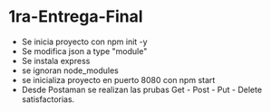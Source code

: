 # 1ra-Entrega-Final

- Se inicia proyecto con npm init -y
- Se modifica json a type "module"
- Se instala express
- se ignoran node_modules
- se inicializa proyecto en puerto 8080 con npm start
- Desde Postaman se realizan las prubas Get - Post - Put - Delete satisfactorias. 
